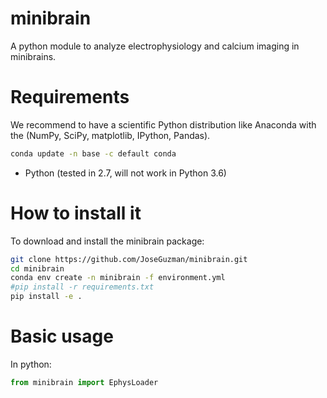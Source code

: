 # minibrain

A python module to analyze electrophysiology and calcium imaging in minibrains.

Requirements
============

We recommend to have a scientific Python distribution like Anaconda with the (NumPy, SciPy, matplotlib, IPython, Pandas). 

```bash
conda update -n base -c default conda 
```

* Python (tested in 2.7, will not work in Python 3.6)

How to install it
=================
To download and install the minibrain package:

```bash
git clone https://github.com/JoseGuzman/minibrain.git
cd minibrain
conda env create -n minibrain -f environment.yml
#pip install -r requirements.txt
pip install -e .
```

Basic usage
===========
In python:

```python
from minibrain import EphysLoader
```

